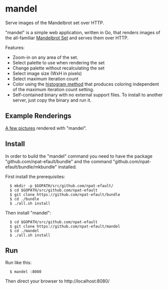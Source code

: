 mandel
======

Serve images of the Mandelbrot set over HTTP.

"mandel" is a simple web application, written in Go, that renders
images of the all-familiar [Mandelbrot
Set](http://en.wikipedia.org/wiki/Mandelbrot_set) and serves them over
HTTP. 

Features:

- Zoom-in on any area of the set.
- Select palette to use when rendering the set
- Change palette without recalculating the set
- Select image size (WxH in pixels)
- Select maximum iteration count
- Color using the [histogram
  method](http://en.wikipedia.org/wiki/Mandelbrot_set#Histogram_coloring)
  that produces coloring independent of the maximum iteration count
  setting.
- Self-contained binary with no external support files. To install to
  another server, just copy the binary and run it.
  
## Example Renderings

[A few pictures](https://github.com/npat-efault/mandel/wiki/Example-Renderings)
rendered with "mandel".

## Install

In order to build the "mandel" command you need to have the package
"github.com/npat-efault/bundle" and the command
"github.com/npat-efault/bundle/mkbundle" installed.

First install the prerequisites:

```
  $ mkdir -p $GOPATH/src/github.com/npat-efault/
  $ cd $GOPATH/src/github.com/npat-efault
  $ git clone https://github.com/npat-efault/bundle
  $ cd ./bundle
  $ ./all.sh install
```

Then install "mandel":

```
  $ cd $GOPATH/src/github.com/npat-efault
  $ git clone https://github.com/npat-efault/mandel
  $ cd ./mandel
  $ ./all.sh install
```

## Run

Run like this:

```
  $ mandel :8080
```

Then direct your browser to http://localhost:8080/

